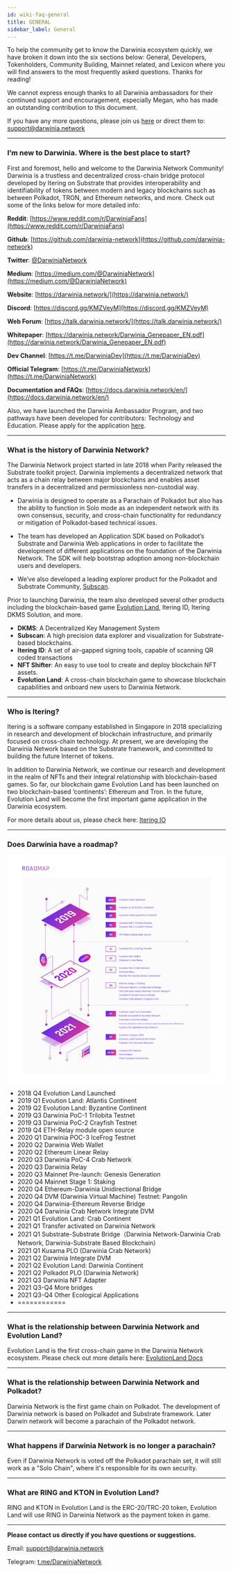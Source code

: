 ```yaml
---
id: wiki-faq-general
title: GENERAL
sidebar_label: General
---
```


To help the community get to know the Darwinia ecosystem quickly, we have broken it down into the six sections below: General, Developers, Tokenholders, Community Building, Mainnet related, and Lexicon where you will find answers to the most frequently asked questions. Thanks for reading!

We cannot express enough thanks to all Darwinia ambassadors for their continued support and encouragement, especially Megan, who has made an outstanding contribution to this document.

If you have any more questions, please join us [here](https://t.me/DarwiniaNetwork) or direct them to: support@darwinia.network

<hr />

### I’m new to Darwinia. Where is the best place to start?

First and foremost, hello and welcome to the Darwinia Network Community! Darwinia is a trustless and decentralized cross-chain bridge protocol developed by Itering on Substrate that provides interoperability and identifiability of tokens between modern and legacy blockchains such as between Polkadot, TRON, and Ethereum networks, and more. Check out some of the links below for more detailed info:

**Reddit**: [https://www.reddit.com/r/DarwiniaFans](https://www.reddit.com/r/DarwiniaFans) 

**Github**: [https://github.com/darwinia-network](https://github.com/darwinia-network)

**Twitter**: [@DarwiniaNetwork](https://twitter.com/DarwiniaNetwork) 

**Medium**: [https://medium.com/@DarwiniaNetwork](https://medium.com/@DarwiniaNetwork)

**Website**: [https://darwinia.network/](https://darwinia.network/)

**Discord**: [https://discord.gg/KMZVeyM](https://discord.gg/KMZVeyM) 

**Web Forum**: [https://talk.darwinia.network/](https://talk.darwinia.network/)

**Whitepaper**: [https://darwinia.network/Darwinia_Genepaper_EN.pdf](https://darwinia.network/Darwinia_Genepaper_EN.pdf)

**Dev Channel**: [https://t.me/DarwiniaDev](https://t.me/DarwiniaDev)

**Official Telegram**: [https://t.me/DarwiniaNetwork](https://t.me/DarwiniaNetwork)

**Documentation and FAQs**: [https://docs.darwinia.network/en/](https://docs.darwinia.network/en/)


Also, we have launched the Darwinia Ambassador Program, and two pathways have been developed for contributors: Technology and Education. Please apply for the application [here](https://docs.google.com/forms/d/e/1FAIpQLSdh5k7yOikRsZBzIHz0VtMQ0Xg_Ps3skOiBGh3elGkZIJUFSw/viewform). 

<hr />

### What is the history of Darwinia Network?

The Darwinia Network project started in late 2018 when Parity released the Substrate toolkit project. Darwinia implements a decentralized network that acts as a chain relay between major blockchains and enables asset transfers in a decentralized and permissionless non-custodial way.


* Darwinia is designed to operate as a Parachain of Polkadot but also has the ability to function in Solo mode as an independent network with its own consensus, security, and cross-chain functionality for redundancy or mitigation of Polkadot-based technical issues.
  
* The team has developed an Application SDK based on Polkadot’s Substrate and Darwinia Web applications in order to facilitate the development of different applications on the foundation of the Darwinia Network. The SDK will help bootstrap adoption among non-blockchain users and developers.

* We’ve also developed a leading explorer product for the Polkadot and Substrate Community, [Subscan](https://www.subscan.io/).


Prior to launching Darwinia, the team also developed several other products including the blockchain-based game [Evolution Land](https://www.evolution.land/), Itering ID, Itering DKMS Solution, and more.

* **DKMS**: A Decentralized Key Management System
* **Subscan**: A high precision data explorer and visualization for Substrate-based blockchains.
* **Itering ID**: A set of air-gapped signing tools, capable of scanning QR coded transactions
* **NFT Shifter**: An easy to use tool to create and deploy blockchain NFT assets.
* **Evolution Land**: A cross-chain blockchain game to showcase blockchain capabilities and onboard new users to Darwinia Network. 

<hr />

### Who is Itering?

Itering is a software company established in Singapore in 2018 specializing in research and development of blockchain infrastructure, and primarily focused on cross-chain technology. At present, we are developing the Darwinia Network based on the Substrate framework, and committed to building the future Internet of tokens. 

In addition to Darwinia Network, we continue our research and development in the realm of NFTs and their integral relationship with blockchain-based games. So far, our blockchain game Evolution Land has been launched on two blockchain-based ‘continents’: Ethereum and Tron. In the future, Evolution Land will become the first important game application in the Darwinia ecosystem.

For more details about us, please check here: [Itering IO](https://www.itering.io/)

<hr />

### Does Darwinia have a roadmap?

![roadmap](assets/wiki-faq-roadmap.png)

* 2018 Q4 Evolution Land Launched
* 2019 Q1 Evoution Land: Atlantis Continent
* 2019 Q2 Evolution Land: Byzantine Continent
* 2019 Q3 Darwinia PoC-1 Trilobita Testnet
* 2019 Q3 Darwinia PoC-2 Crayfish Testnet
* 2019 Q4 ETH-Relay module open source
* 2020 Q1 Darwinia POC-3 IceFrog Testnet
* 2020 Q2 Darwinia Web Wallet
* 2020 Q2 Ethereum Linear Relay
* 2020 Q3 Darwinia PoC-4 Crab Network
* 2020 Q3 Darwinia Relay
* 2020 Q3 Mainnet Pre-launch: Genesis Generation
* 2020 Q4 Mainnet Stage 1: Staking
* 2020 Q4 Ethereum-Darwinia Unidirectional Bridge
* 2020 Q4 DVM (Darwinia Virtual Machine) Testnet: Pangolin
* 2020 Q4 Darwinia-Ethereum Reverse Bridge
* 2020 Q4 Darwinia Crab Network Integrate DVM
* 2021 Q1 Evolution Land: Crab Continent
* 2021 Q1 Transfer activated on Darwinia Network
* 2021 Q1 Substrate-Substrate Bridge（Darwinia Network-Darwinia Crab Network, Darwinia-Substrate Based Blockchain）
* 2021 Q1 Kusama PLO (Darwinia Crab Network)
* 2021 Q2 Darwinia Integrate DVM
* 2021 Q2 Evolution Land: Darwinia Continent
* 2021 Q2 Polkadot PLO (Darwinia Network)
* 2021 Q3 Darwinia NFT Adapter
* 2021 Q3-Q4 More bridges
* 2021 Q3-Q4 Other Ecological Applications
* ============

<hr />

### What is the relationship between Darwinia Network and Evolution Land?

Evolution Land is the first cross-chain game in the Darwinia Network ecosystem. Please check out more details here: [EvolutionLand Docs](https://docs.evolution.land/)

<hr />

### What is the relationship between Darwinia Network and Polkadot? 

Darwinia Network is the first game chain on Polkadot. The development of Darwinia network is based on Polkadot and Substrate framework. Later Darwin network will become a parachain of the Polkadot network.

<hr />

### What happens if Darwinia Network is no longer a parachain?

Even if Darwinia Network is voted off the Polkadot parachain set, it will still work as a "Solo Chain", where it's responsible for its own security.

<hr />

### What are RING and KTON in Evolution Land?

RING and KTON in Evolution Land is the ERC-20/TRC-20 token, Evolution Land will use RING in Darwinia Network as the payment token in game.

<hr />

**Please contact us directly if you have questions or suggestions.**

Email: support@darwinia.network

Telegram: [t.me/DarwiniaNetwork](https://t.me/DarwiniaNetwork)

